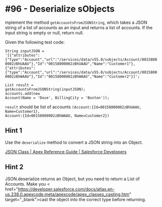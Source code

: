 # #96 - Deserialize sObjects

mplement the method <code>getAccountsFromJSONString</code>, which takes a JSON string of a list of accounts as an input and returns a list of accounts. If the input string is empty or null, return null.

Given the following test code:

<code>String inputJSON = '[{"attributes":{"type":"Account","url":"/services/data/v55.0/sobjects/Account/00158000002zBhUAAU"},"Id":"00158000002zBhUAAU","Name":"Customer1"},{"attributes":{"type":"Account","url":"/services/data/v55.0/sobjects/Account/00158000002zBhWAAU"},"Id":"00158000002zBhWAAU","Name":"Customer2"}]';</code></br>

<code>List<Account> result = getAccountsFromJSONString(inputJSON);</code></br>
<code>accounts.add(new Account(Name = 'Dove', BillingCity = 'Boston'));</code></br>

<code>result</code> should be list of accounts <code>(Account:{Id=00158000002zBhUAAU, Name=Customer1}, Account:{Id=00158000002zBhWAAU, Name=Customer2})</code>

## Hint 1
Use the <code>deserialize</code> method to convert a JSON string into an Object.

[JSON Class | Apex Reference Guide | Salesforce Developers](https://developer.salesforce.com/docs/atlas.en-us.apexref.meta/apexref/apex_class_System_Json.htm#apex_System_Json_deserialize)

## Hint 2
JSON.deserialize returns an Object, but you need to return a List of Accounts. Make you < href="https://developer.salesforce.com/docs/atlas.en-us.238.0.apexcode.meta/apexcode/apex_classes_casting.htm" target="_blank">cast the object into the correct type before returning.